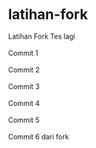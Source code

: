 # latihan-fork
Latihan Fork
Tes lagi<br>  
Commit 1<br>  
Commit 2 <br>  
Commit 3<br>    
Commit 4<br>    
Commit 5<br>    
Commit 6 dari fork
